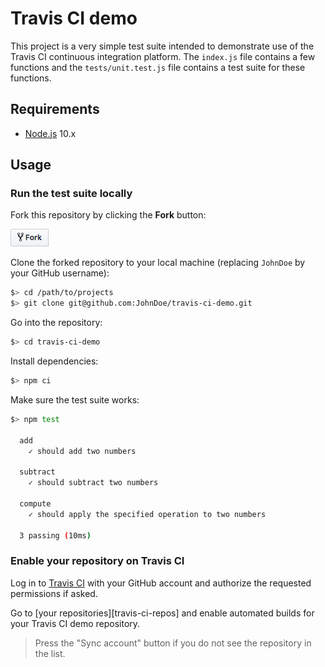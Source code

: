 # Travis CI demo

This project is a very simple test suite intended to demonstrate use of the Travis CI continuous integration platform.
The `index.js` file contains a few functions and the `tests/unit.test.js` file contains a test suite for these functions.

<!-- START doctoc -->
<!-- END doctoc -->



## Requirements

* [Node.js][node] 10.x



## Usage

### Run the test suite locally

Fork this repository by clicking the **Fork** button:

![Fork](images/fork.png)

Clone the forked repository to your local machine
(replacing `JohnDoe` by your GitHub username):

```bash
$> cd /path/to/projects
$> git clone git@github.com:JohnDoe/travis-ci-demo.git
```

Go into the repository:

```bash
$> cd travis-ci-demo
```

Install dependencies:

```bash
$> npm ci
```

Make sure the test suite works:

```bash
$> npm test

  add
    ✓ should add two numbers

  subtract
    ✓ should subtract two numbers

  compute
    ✓ should apply the specified operation to two numbers

  3 passing (10ms)
```

### Enable your repository on Travis CI

Log in to [Travis CI][travis-ci] with your GitHub account
and authorize the requested permissions if asked.

Go to [your repositories][travis-ci-repos] and enable automated builds for your Travis CI demo repository.

> Press the "Sync account" button if you do not see the repository in the list.



[node]: https://nodejs.org
[travis-ci]: https://travis-ci.org
[tracis-ci-repos]: https://travis-ci.org/account/repositories
